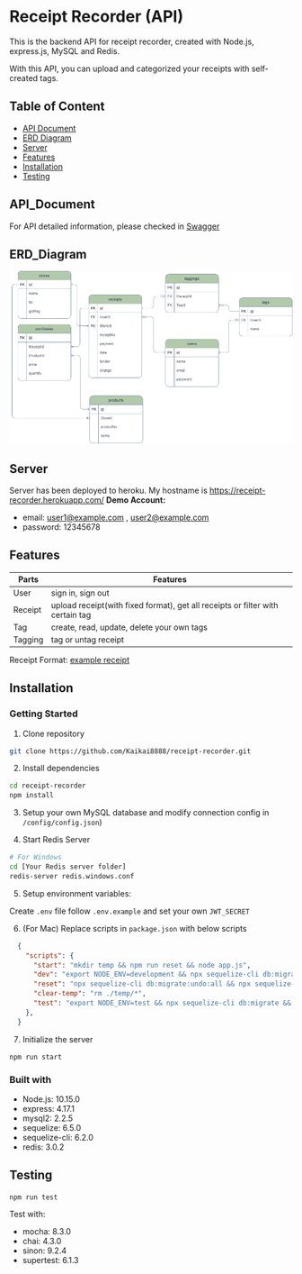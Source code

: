 # Receipt Recorder (API)
This is the backend API for receipt recorder, created with Node.js, express.js, MySQL and Redis.

With this API, you can upload and categorized your receipts with self-created tags.

## Table of Content
* [API Document](#API_Document)
* [ERD Diagram](#ERD_Diagram)
* [Server](#Server)
* [Features](#Features)
* [Installation](#Installation)
* [Testing](#Testing)

## API_Document
For API detailed information, please checked in [Swagger](https://app.swaggerhub.com/apis-docs/Kaikai8888/receipt-recorder_api/1.0.0)

## ERD_Diagram
![ERD](/docs/Invoice-Recorder-ERD.png)

## Server
Server has been deployed to heroku. My hostname is https://receipt-recorder.herokuapp.com/
**Demo Account:**
* email: user1@example.com , user2@example.com
* password: 12345678

## Features
| Parts   | Features                                            |
|---------|-----------------------------------------------------|
| User    | sign in, sign out                                   |
| Receipt | upload receipt(with fixed format), get all receipts or filter with certain tag |
| Tag     | create, read, update, delete your own tags          |
| Tagging | tag or untag receipt                                |

Receipt Format: [example receipt](https://raw.githubusercontent.com/Kaikai8888/receipt-recorder/master/docs/quiz_sample_receipts/sample_receipt_2.txt)

## Installation
### Getting Started
1. Clone repository

```bash
git clone https://github.com/Kaikai8888/receipt-recorder.git
```

2. Install dependencies

```bash
cd receipt-recorder
npm install
```

3. Setup your own MySQL database and modify connection config in `/config/config.json`)

4. Start Redis Server

```bash
# For Windows
cd [Your Redis server folder]
redis-server redis.windows.conf
```

5. Setup environment variables:

  Create `.env` file follow `.env.example` and set your own `JWT_SECRET`

6. (For Mac) Replace scripts in `package.json` with below scripts
```json
  {
    "scripts": {
      "start": "mkdir temp && npm run reset && node app.js",
      "dev": "export NODE_ENV=development && npx sequelize-cli db:migrate && nodemon app.js",
      "reset": "npx sequelize-cli db:migrate:undo:all && npx sequelize-cli db:migrate && npx sequelize-cli db:seed:all",
      "clear-temp": "rm ./temp/*",
      "test": "export NODE_ENV=test && npx sequelize-cli db:migrate && mocha test/*.js --exit --recursive --timeout 5000"
    },
  }
```

7. Initialize the server

```
npm run start
```

### Built with
- Node.js: 10.15.0
- express: 4.17.1
- mysql2: 2.2.5
- sequelize: 6.5.0
- sequelize-cli: 6.2.0
- redis: 3.0.2

## Testing
```
npm run test
```
Test with:
- mocha: 8.3.0
- chai: 4.3.0
- sinon: 9.2.4
- supertest: 6.1.3
